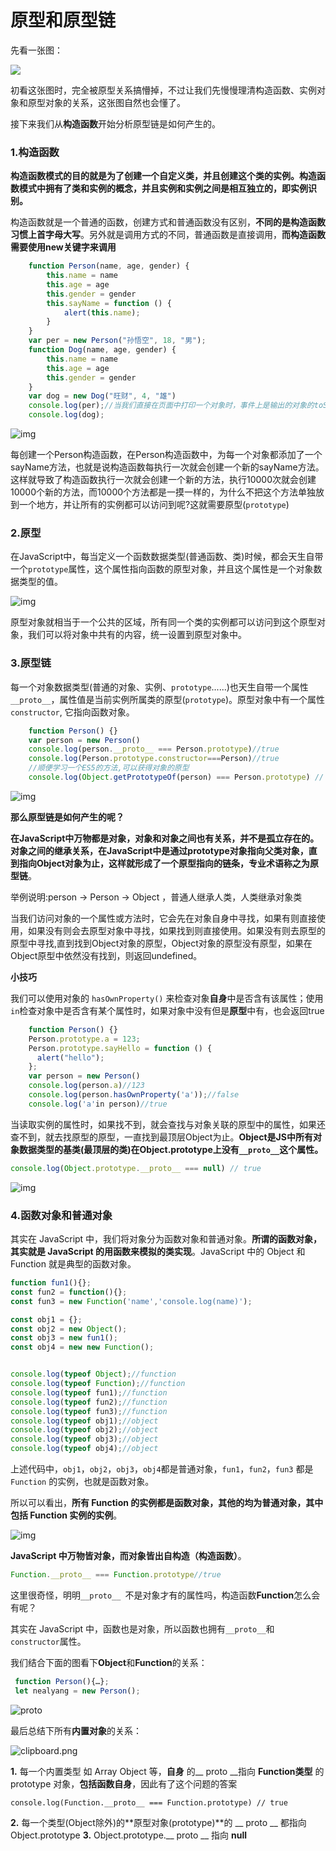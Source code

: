 # 原型和原型链

先看一张图：

![](https://mmbiz.qpic.cn/mmbiz_jpg/PeB3s8AJwnZQlqXh6BNEBBOPuppuPpXVFBndz6ibkt2RMgYekU4LRrmQKf7O48iaNq0pAz0PUQpK4cIJZQaiahZgw/640?wx_fmt=jpeg&tp=webp&wxfrom=5&wx_lazy=1&wx_co=1)

初看这张图时，完全被原型关系搞懵掉，不过让我们先慢慢理清构造函数、实例对象和原型对象的关系，这张图自然也会懂了。

接下来我们从**构造函数**开始分析原型链是如何产生的。

### 1.构造函数

**构造函数模式的目的就是为了创建一个自定义类，并且创建这个类的实例。构造函数模式中拥有了类和实例的概念，并且实例和实例之间是相互独立的，即实例识别。**

构造函数就是一个普通的函数，创建方式和普通函数没有区别，**不同的是构造函数习惯上首字母大写**。另外就是调用方式的不同，普通函数是直接调用，**而构造函数需要使用new关键字来调用**

```javascript
	function Person(name, age, gender) {
		this.name = name
		this.age = age
		this.gender = gender
		this.sayName = function () {
			alert(this.name);
		}
	}
	var per = new Person("孙悟空", 18, "男");
	function Dog(name, age, gender) {
		this.name = name
		this.age = age
		this.gender = gender
	}
	var dog = new Dog("旺财", 4, "雄")
	console.log(per);//当我们直接在页面中打印一个对象时，事件上是输出的对象的toString()方法的返回值
	console.log(dog);
```

![img](https://user-gold-cdn.xitu.io/2018/10/5/16643387dcb058c6?imageView2/0/w/1280/h/960/format/webp/ignore-error/1)

每创建一个Person构造函数，在Person构造函数中，为每一个对象都添加了一个sayName方法，也就是说构造函数每执行一次就会创建一个新的sayName方法。这样就导致了构造函数执行一次就会创建一个新的方法，执行10000次就会创建10000个新的方法，而10000个方法都是一摸一样的，为什么不把这个方法单独放到一个地方，并让所有的实例都可以访问到呢?这就需要原型(`prototype`)

### 2.原型

在JavaScript中，每当定义一个函数数据类型(普通函数、类)时候，都会天生自带一个`prototype`属性，这个属性指向函数的原型对象，并且这个属性是一个对象数据类型的值。

![img](https://user-gold-cdn.xitu.io/2018/10/5/166438086ada0b70?imageslim)

原型对象就相当于一个公共的区域，所有同一个类的实例都可以访问到这个原型对象，我们可以将对象中共有的内容，统一设置到原型对象中。

### 3.原型链

每一个对象数据类型(普通的对象、实例、`prototype`......)也天生自带一个属性`__proto__`，属性值是当前实例所属类的原型(`prototype`)。原型对象中有一个属性`constructor`, 它指向函数对象。

```javascript
    function Person() {}
    var person = new Person()
    console.log(person.__proto__ === Person.prototype)//true
    console.log(Person.prototype.constructor===Person)//true
    //顺便学习一个ES5的方法,可以获得对象的原型
    console.log(Object.getPrototypeOf(person) === Person.prototype) // true

```

![img](https://user-gold-cdn.xitu.io/2018/10/5/16643a536f48ac12?imageView2/0/w/1280/h/960/format/webp/ignore-error/1)

**那么原型链是如何产生的呢？**

**在JavaScript中万物都是对象，对象和对象之间也有关系，并不是孤立存在的。对象之间的继承关系，在JavaScript中是通过prototype对象指向父类对象，直到指向Object对象为止，这样就形成了一个原型指向的链条，专业术语称之为原型链**。

举例说明:person → Person → Object ，普通人继承人类，人类继承对象类

当我们访问对象的一个属性或方法时，它会先在对象自身中寻找，如果有则直接使用，如果没有则会去原型对象中寻找，如果找到则直接使用。如果没有则去原型的原型中寻找,直到找到Object对象的原型，Object对象的原型没有原型，如果在Object原型中依然没有找到，则返回undefined。

**小技巧**

我们可以使用对象的 `hasOwnProperty()` 来检查对象**自身**中是否含有该属性；使用`in`检查对象中是否含有某个属性时，如果对象中没有但是**原型**中有，也会返回true

```javascript
	function Person() {}
	Person.prototype.a = 123;
	Person.prototype.sayHello = function () {
	  alert("hello");
	};
	var person = new Person()
	console.log(person.a)//123
	console.log(person.hasOwnProperty('a'));//false
	console.log('a'in person)//true
```

当读取实例的属性时，如果找不到，就会查找与对象关联的原型中的属性，如果还查不到，就去找原型的原型，一直找到最顶层Object为止。**Object是JS中所有对象数据类型的基类(最顶层的类)在Object.prototype上没有`__proto__`这个属性。**

```javascript
console.log(Object.prototype.__proto__ === null) // true
```

![img](https://user-gold-cdn.xitu.io/2018/10/5/166445b31d2918b6?imageView2/0/w/1280/h/960/format/webp/ignore-error/1)

### 4.函数对象和普通对象

其实在 JavaScript 中，我们将对象分为函数对象和普通对象。**所谓的函数对象，其实就是 JavaScript 的用函数来模拟的类实现**。JavaScript 中的 Object 和 Function 就是典型的函数对象。

```javascript
function fun1(){};
const fun2 = function(){};
const fun3 = new Function('name','console.log(name)');

const obj1 = {};
const obj2 = new Object();
const obj3 = new fun1();
const obj4 = new new Function();


console.log(typeof Object);//function
console.log(typeof Function);//function
console.log(typeof fun1);//function
console.log(typeof fun2);//function
console.log(typeof fun3);//function
console.log(typeof obj1);//object
console.log(typeof obj2);//object
console.log(typeof obj3);//object
console.log(typeof obj4);//object
```

上述代码中，`obj1`，`obj2`，`obj3`，`obj4`都是普通对象，`fun1`，`fun2`，`fun3` 都是 `Function` 的实例，也就是函数对象。

所以可以看出，**所有 Function 的实例都是函数对象，其他的均为普通对象，其中包括 Function 实例的实例**。

![img](https://user-gold-cdn.xitu.io/2019/10/31/16e1f9f4623fc5be?imageView2/0/w/1280/h/960/format/webp/ignore-error/1)

**JavaScript 中万物皆对象，而对象皆出自构造（构造函数）**。

```javascript
Function.__proto__ === Function.prototype//true
```

这里很奇怪，明明`__proto__ `不是对象才有的属性吗，构造函数**Function**怎么会有呢？

其实在 JavaScript 中，函数也是对象，所以函数也拥有`__proto__`和 `constructor`属性。

我们结合下面的图看下**Object**和**Function**的关系：

```javascript
 function Person(){…};
 let nealyang = new Person(); 
```

![__proto__](https://user-gold-cdn.xitu.io/2019/10/31/16e1f9f487273274?imageView2/0/w/1280/h/960/format/webp/ignore-error/1)

最后总结下所有**内置对象**的关系：

![clipboard.png](https://segmentfault.com/img/bVbyaPV?w=1404&h=724)

**1.** 每一个内置类型 如 Array Object 等，**自身** 的__ proto __指向 **Function类型** 的 prototype 对象，**包括函数自身**，因此有了这个问题的答案

```
console.log(Function.__proto__ === Function.prototype) // true
```

**2.** 每一个类型(Object除外)的**原型对象(prototype)**的 __ proto __ 都指向 Object.prototype
**3.** Object.prototype.__ proto __ 指向 **null**